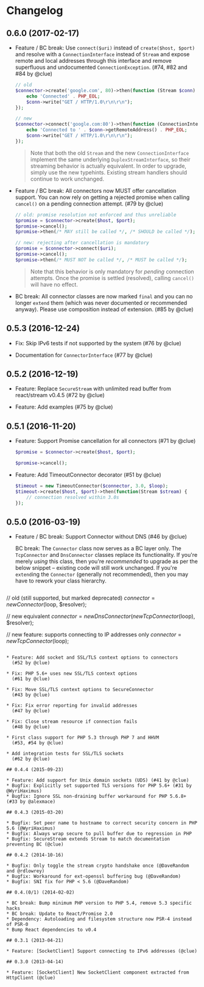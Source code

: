 # Changelog

## 0.6.0 (2017-02-17)

* Feature / BC break: Use `connect($uri)` instead of `create($host, $port)`
  and resolve with a `ConnectionInterface` instead of `Stream`
  and expose remote and local addresses through this interface
  and remove superfluous and undocumented `ConnectionException`.
  (#74, #82 and #84 by @clue)

  ```php
  // old
  $connector->create('google.com', 80)->then(function (Stream $conn) {
      echo 'Connected' . PHP_EOL;
      $conn->write("GET / HTTP/1.0\r\n\r\n");
  });

  // new
  $connector->connect('google.com:80')->then(function (ConnectionInterface $conn) {
      echo 'Connected to ' . $conn->getRemoteAddress() . PHP_EOL;
      $conn->write("GET / HTTP/1.0\r\n\r\n");
  });
  ```

  > Note that both the old `Stream` and the new `ConnectionInterface` implement
    the same underlying `DuplexStreamInterface`, so their streaming behavior is
    actually equivalent.
    In order to upgrade, simply use the new typehints.
    Existing stream handlers should continue to work unchanged.

* Feature / BC break: All connectors now MUST offer cancellation support.
  You can now rely on getting a rejected promise when calling `cancel()` on a
  pending connection attempt.
  (#79 by @clue)

  ```php
  // old: promise resolution not enforced and thus unreliable
  $promise = $connector->create($host, $port);
  $promise->cancel();
  $promise->then(/* MAY still be called */, /* SHOULD be called */);

  // new: rejecting after cancellation is mandatory
  $promise = $connector->connect($uri);
  $promise->cancel();
  $promise->then(/* MUST NOT be called */, /* MUST be called */);
  ```

  > Note that this behavior is only mandatory for *pending* connection attempts.
    Once the promise is settled (resolved), calling `cancel()` will have no effect.

* BC break: All connector classes are now marked `final`
  and you can no longer `extend` them
  (which was never documented or recommended anyway).
  Please use composition instead of extension.
  (#85 by @clue)

## 0.5.3 (2016-12-24)

* Fix: Skip IPv6 tests if not supported by the system
  (#76 by @clue)

* Documentation for `ConnectorInterface`
  (#77 by @clue)

## 0.5.2 (2016-12-19)

* Feature: Replace `SecureStream` with unlimited read buffer from react/stream v0.4.5
  (#72 by @clue)

* Feature: Add examples
  (#75 by @clue)

## 0.5.1 (2016-11-20)

* Feature: Support Promise cancellation for all connectors
  (#71 by @clue)

  ```php
  $promise = $connector->create($host, $port);

  $promise->cancel();
  ```

* Feature: Add TimeoutConnector decorator
  (#51 by @clue)

  ```php
  $timeout = new TimeoutConnector($connector, 3.0, $loop);
  $timeout->create($host, $port)->then(function(Stream $stream) {
      // connection resolved within 3.0s
  });
  ```

## 0.5.0 (2016-03-19)

* Feature / BC break: Support Connector without DNS
  (#46 by @clue)

  BC break: The `Connector` class now serves as a BC layer only.
  The `TcpConnector` and `DnsConnector` classes replace its functionality.
  If you're merely *using* this class, then you're *recommended* to upgrade as
  per the below snippet – existing code will still work unchanged.
  If you're `extend`ing the `Connector` (generally not recommended), then you
  may have to rework your class hierarchy.

  ```php
// old (still supported, but marked deprecated)
$connector = new Connector($loop, $resolver);

// new equivalent
$connector = new DnsConnector(new TcpConnector($loop), $resolver);

// new feature: supports connecting to IP addresses only
$connector = new TcpConnector($loop);
```

* Feature: Add socket and SSL/TLS context options to connectors
  (#52 by @clue)

* Fix: PHP 5.6+ uses new SSL/TLS context options
  (#61 by @clue)

* Fix: Move SSL/TLS context options to SecureConnector
  (#43 by @clue)

* Fix: Fix error reporting for invalid addresses
  (#47 by @clue)

* Fix: Close stream resource if connection fails
  (#48 by @clue)

* First class support for PHP 5.3 through PHP 7 and HHVM
  (#53, #54 by @clue)

* Add integration tests for SSL/TLS sockets
  (#62 by @clue)

## 0.4.4 (2015-09-23)

* Feature: Add support for Unix domain sockets (UDS) (#41 by @clue)
* Bugfix: Explicitly set supported TLS versions for PHP 5.6+ (#31 by @WyriHaximus)
* Bugfix: Ignore SSL non-draining buffer workaround for PHP 5.6.8+ (#33 by @alexmace)

## 0.4.3 (2015-03-20)

* Bugfix: Set peer name to hostname to correct security concern in PHP 5.6 (@WyriHaximus)
* Bugfix: Always wrap secure to pull buffer due to regression in PHP
* Bugfix: SecureStream extends Stream to match documentation preventing BC (@clue)

## 0.4.2 (2014-10-16)

* Bugfix: Only toggle the stream crypto handshake once (@DaveRandom and @rdlowrey)
* Bugfix: Workaround for ext-openssl buffering bug (@DaveRandom)
* Bugfix: SNI fix for PHP < 5.6 (@DaveRandom)

## 0.4.(0/1) (2014-02-02)

* BC break: Bump minimum PHP version to PHP 5.4, remove 5.3 specific hacks
* BC break: Update to React/Promise 2.0
* Dependency: Autoloading and filesystem structure now PSR-4 instead of PSR-0
* Bump React dependencies to v0.4

## 0.3.1 (2013-04-21)

* Feature: [SocketClient] Support connecting to IPv6 addresses (@clue)

## 0.3.0 (2013-04-14)

* Feature: [SocketClient] New SocketClient component extracted from HttpClient (@clue)

